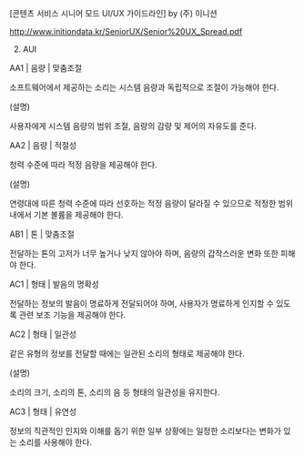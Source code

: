 [콘텐츠 서비스 시니어 모드 UI/UX 가이드라인] by (주) 이니션

http://www.initiondata.kr/SeniorUX/Senior%20UX_Spread.pdf

2. AUI

AA1 | 음량 | 맞춤조절

소프트웨어에서 제공하는 소리는
시스템 음량과 독립적으로 조절이 가능해야 한다.

(설명)

사용자에게 시스템 음량의 범위 조절, 음량의 감량 및 제어의 자유도를 준다.

AA2 | 음량 | 적절성

청력 수준에 따라 적정 음량을 제공해야 한다.

(설명)

연령대에 따른 청력 수준에 따라 선호하는 적정 음량이 달라질 수 있으므로
적정한 범위 내에서 기본 볼륨을 제공해야 한다.

AB1 | 톤 | 맞춤조절

전달하는 톤의 고저가 너무 높거나 낮지 않아야 하며, 음량의 갑작스러운 변화 또한 피해야 한다.

AC1 | 형태 | 발음의 명확성

전달하는 정보의 발음이 명료하게 전달되어야 하며,
사용자가 명료하게 인지할 수 있도록 관련 보조 기능을 제공해야 한다.

AC2 | 형태 | 일관성

같은 유형의 정보를 전달할 때에는 일관된 소리의 형태로 제공해야 한다.

(설명)

소리의 크기, 소리의 톤, 소리의 음 등 형태의 일관성을 유지한다.

AC3 | 형태 | 유연성

정보의 직관적인 인지와 이해를 돕기 위한 일부 상황에는 일정한 소리보다는 변화가 있는 소리를 사용해야 한다.
